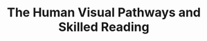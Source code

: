 ---
tags: ['grant']
agency: NSF
awardee: LELAND STANFORD JUNIOR UNIVERSITY, THE
awardeeName: Stanford University
expDate: 08/31/2016
id: '1228397'
piFirstName: Brian
piLastName: Wandell
startDate: 2012-09
title: The Human Visual Pathways and Skilled Reading
external_url: 'https://www.nsf.gov/awardsearch/showAward?AWD_ID=1228397'
---